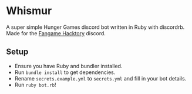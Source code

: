 # Whismur
A super simple Hunger Games discord bot written in Ruby with discordrb. Made for the [Fangame Hacktory](https://discord.gg/8hNqE2V) discord.

## Setup
- Ensure you have Ruby and bundler installed.
- Run `bundle install` to get dependencies.
- Rename `secrets.example.yml` to `secrets.yml` and fill in your bot details.
- Run `ruby bot.rb`!